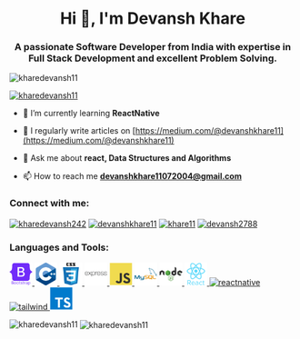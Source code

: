 <h1 align="center">Hi 👋, I'm Devansh Khare</h1>
<h3 align="center">A passionate Software Developer from India with expertise in Full Stack Development and excellent Problem Solving.</h3>

<p align="left"> <img src="https://komarev.com/ghpvc/?username=kharedevansh11&label=Profile%20views&color=0e75b6&style=flat" alt="kharedevansh11" /> </p>

<p align="left"> <a href="https://github.com/ryo-ma/github-profile-trophy"><img src="https://github-profile-trophy.vercel.app/?username=kharedevansh11" alt="kharedevansh11" /></a> </p>

- 🌱 I’m currently learning **ReactNative**

- 📝 I regularly write articles on [https://medium.com/@devanshkhare11](https://medium.com/@devanshkhare11)

- 💬 Ask me about **react, Data Structures and Algorithms**

- 📫 How to reach me **devanshkhare11072004@gmail.com**

<h3 align="left">Connect with me:</h3>
<p align="left">
<a href="https://twitter.com/kharedevansh242" target="blank"><img align="center" src="https://raw.githubusercontent.com/rahuldkjain/github-profile-readme-generator/master/src/images/icons/Social/twitter.svg" alt="kharedevansh242" height="30" width="40" /></a>
<a href="https://linkedin.com/in/devanshkhare11" target="blank"><img align="center" src="https://raw.githubusercontent.com/rahuldkjain/github-profile-readme-generator/master/src/images/icons/Social/linked-in-alt.svg" alt="devanshkhare11" height="30" width="40" /></a>
<a href="https://www.codechef.com/users/khare11" target="blank"><img align="center" src="https://cdn.jsdelivr.net/npm/simple-icons@3.1.0/icons/codechef.svg" alt="khare11" height="30" width="40" /></a>
<a href="https://www.leetcode.com/devansh2788" target="blank"><img align="center" src="https://raw.githubusercontent.com/rahuldkjain/github-profile-readme-generator/master/src/images/icons/Social/leet-code.svg" alt="devansh2788" height="30" width="40" /></a>
</p>

<h3 align="left">Languages and Tools:</h3>
<p align="left"> <a href="https://getbootstrap.com" target="_blank" rel="noreferrer"> <img src="https://raw.githubusercontent.com/devicons/devicon/master/icons/bootstrap/bootstrap-plain-wordmark.svg" alt="bootstrap" width="40" height="40"/> </a> <a href="https://www.w3schools.com/cpp/" target="_blank" rel="noreferrer"> <img src="https://raw.githubusercontent.com/devicons/devicon/master/icons/cplusplus/cplusplus-original.svg" alt="cplusplus" width="40" height="40"/> </a> <a href="https://www.w3schools.com/css/" target="_blank" rel="noreferrer"> <img src="https://raw.githubusercontent.com/devicons/devicon/master/icons/css3/css3-original-wordmark.svg" alt="css3" width="40" height="40"/> </a> <a href="https://expressjs.com" target="_blank" rel="noreferrer"> <img src="https://raw.githubusercontent.com/devicons/devicon/master/icons/express/express-original-wordmark.svg" alt="express" width="40" height="40"/> </a> <a href="https://developer.mozilla.org/en-US/docs/Web/JavaScript" target="_blank" rel="noreferrer"> <img src="https://raw.githubusercontent.com/devicons/devicon/master/icons/javascript/javascript-original.svg" alt="javascript" width="40" height="40"/> </a> <a href="https://www.mysql.com/" target="_blank" rel="noreferrer"> <img src="https://raw.githubusercontent.com/devicons/devicon/master/icons/mysql/mysql-original-wordmark.svg" alt="mysql" width="40" height="40"/> </a> <a href="https://nodejs.org" target="_blank" rel="noreferrer"> <img src="https://raw.githubusercontent.com/devicons/devicon/master/icons/nodejs/nodejs-original-wordmark.svg" alt="nodejs" width="40" height="40"/> </a> <a href="https://reactjs.org/" target="_blank" rel="noreferrer"> <img src="https://raw.githubusercontent.com/devicons/devicon/master/icons/react/react-original-wordmark.svg" alt="react" width="40" height="40"/> </a> <a href="https://reactnative.dev/" target="_blank" rel="noreferrer"> <img src="https://reactnative.dev/img/header_logo.svg" alt="reactnative" width="40" height="40"/> </a> <a href="https://tailwindcss.com/" target="_blank" rel="noreferrer"> <img src="https://www.vectorlogo.zone/logos/tailwindcss/tailwindcss-icon.svg" alt="tailwind" width="40" height="40"/> </a> <a href="https://www.typescriptlang.org/" target="_blank" rel="noreferrer"> <img src="https://raw.githubusercontent.com/devicons/devicon/master/icons/typescript/typescript-original.svg" alt="typescript" width="40" height="40"/> </a> </p>

<p><img align="left" src="https://github-readme-stats.vercel.app/api/top-langs?username=kharedevansh11&show_icons=true&locale=en&layout=compact" alt="kharedevansh11" /></p>

<p>&nbsp;<img align="center" src="https://github-readme-stats.vercel.app/api?username=kharedevansh11&show_icons=true&locale=en" alt="kharedevansh11" /></p>

